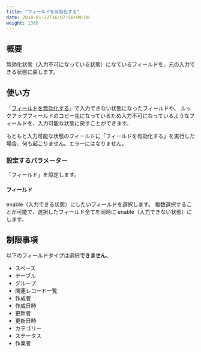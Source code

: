 ```yaml
---
title: "フィールドを有効化する"
date: 2018-01-22T16:07:50+09:00
weight: 1360
---
```


## 概要

無効化状態（入力不可になっている状態）になているフィールドを、元の入力できる状態に戻します。

## 使い方

「[フィールドを無効化する](../disable_field/)」で入力できない状態になったフィールドや、
ルックアップフィールドのコピー先になっているため入力不可になっているようなフィールドを、入力可能な状態に戻すことができます。

もともと入力可能な状態のフィールドに「フィールドを有効化する」を実行した場合、何も起こりません。エラーにはなりません。

### 設定するパラメーター

「フィールド」を設定します。

#### フィールド

enable（入力できる状態）にしたいフィールドを選択します。
複数選択することが可能で、選択したフィールド全てを同時に enable（入力できない状態）にします。

## 制限事項

以下のフィールドタイプは選択**できません**。

- スペース
- テーブル
- グループ
- 関連レコード一覧
- 作成者
- 作成日時
- 更新者
- 更新日時
- カテゴリー
- ステータス
- 作業者

